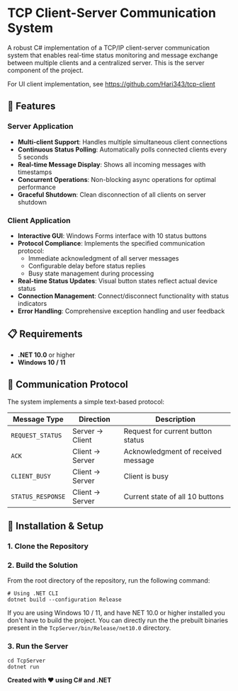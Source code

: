 # TCP Client-Server Communication System

A robust C# implementation of a TCP/IP client-server communication system that enables real-time status monitoring and
message exchange between multiple clients and a centralized server. This is the server component of the project.

For UI client implementation, see https://github.com/Hari343/tcp-client

## 🚀 Features

### Server Application
- **Multi-client Support**: Handles multiple simultaneous client connections
- **Continuous Status Polling**: Automatically polls connected clients every 5 seconds
- **Real-time Message Display**: Shows all incoming messages with timestamps
- **Concurrent Operations**: Non-blocking async operations for optimal performance
- **Graceful Shutdown**: Clean disconnection of all clients on server shutdown

### Client Application
- **Interactive GUI**: Windows Forms interface with 10 status buttons
- **Protocol Compliance**: Implements the specified communication protocol:
    - Immediate acknowledgment of all server messages
    - Configurable delay before status replies
    - Busy state management during processing
- **Real-time Status Updates**: Visual button states reflect actual device status
- **Connection Management**: Connect/disconnect functionality with status indicators
- **Error Handling**: Comprehensive exception handling and user feedback

## 📋 Requirements

- **.NET 10.0** or higher
- **Windows 10 / 11**
 


## 🚦 Communication Protocol

The system implements a simple text-based protocol:

| Message Type      | Direction | Description                        |
|-------------------|-----------|------------------------------------|
| `REQUEST_STATUS`  | Server → Client | Request for current button status  |
| `ACK`             | Client → Server | Acknowledgment of received message |
| `CLIENT_BUSY`     | Client → Server | Client is busy                     |
| `STATUS_RESPONSE` | Client → Server | Current state of all 10 buttons    |



## 🔧 Installation & Setup

### 1. Clone the Repository

### 2. Build the Solution
From the root directory of the repository, run the following command:
```shell script
# Using .NET CLI
dotnet build --configuration Release
```
If you are using Windows 10 / 11, and have NET 10.0 or higher installed you don't have to build the project. You can directly run the the prebuilt binaries present
in the `TcpServer/bin/Release/net10.0` directory.

### 3. Run the Server

```shell script
cd TcpServer
dotnet run
```

**Created with ❤️ using C# and .NET**
